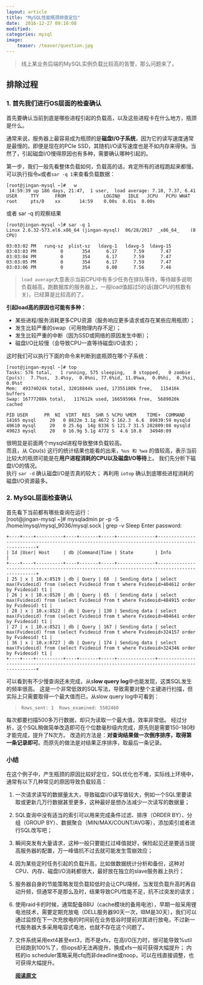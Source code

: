 ```yaml
---
layout: article
title: "MySQL性能瓶颈排查定位"
date:  2016-12-27 09:10:08
modified:
categories: mysql
image:
    teaser: /teaser/question.jpg
---
```


> 线上某业务后端的MySQL实例负载比较高的告警，那么问题来了。

## 排除过程  
### 1. 首先我们进行OS层面的检查确认  
首先要确认当前到底是哪些进程引起的负载高，以及这些进程卡在什么地方，瓶颈是什么。  

通常来说，服务器上最容易成为瓶颈的是**磁盘I/O子系统**，因为它的读写速度通常是最慢的。即便是现在的PCIe SSD，其随机I/O读写速度也是不如内存来得快。当然了，引起磁盘I/O慢得原因也有多种，需要确认哪种引起的。

第一步，我们一般先看整体负载如何，负载高的话，肯定所有的进程跑起来都慢。
可以执行指令`w`或者`sar -q 1`来查看负载数据：    
	
	
	[root@jingan-mysql ~]#   w
	 14:59:39 up 186 days, 21:47,  1 user,  load average: 7.10, 7.37, 6.41
	USER     TTY      FROM              LOGIN@   IDLE   JCPU   PCPU WHAT
	root     pts/0    xx       14:59    0.00s  0.01s  0.00s   

或者 sar -q 的观察结果  

	[root@jingan-mysql ~]# sar -q 1
	Linux 2.6.32-573.el6.x86_64 (jingan-mysql) 	06/28/2017 	_x86_64_	(8 CPU)

	03:03:02 PM   runq-sz  plist-sz   ldavg-1   ldavg-5  ldavg-15
	03:03:03 PM         0       354      6.17      7.59      7.47
	03:03:04 PM         0       354      6.17      7.59      7.47
	03:03:05 PM         0       354      6.17      7.59      7.47
	03:03:06 PM         0       354      6.00      7.56      7.46  


>`load average`大意表示当前CPU中有多少任务在排队等待，等待越多说明负载越高，跑数据库的服务器上，一般load值超过5的话(跟CPU的核数有关)，已经算是比较高的了。   

**引起load高的原因也可能有多种：**  

- 某些进程/服务消耗更多CPU资源（服务响应更多请求或存在某些应用瓶颈）；  
- 发生比较严重的swap（可用物理内存不足）；  
- 发生比较严重的中断（因为SSD或网络的原因发生中断）；  
- 磁盘I/O比较慢（会导致CPU一直等待磁盘I/O请求）；  

这时我们可以执行下面的命令来判断到底瓶颈在哪个子系统：    

	[root@jingan-mysql ~]# top
	Tasks: 576 total,   1 running, 575 sleeping,   0 stopped,   0 zombie
	Cpu(s):  7.7%us,  3.4%sy,  0.0%ni, 77.6%id, 11.0%wa,  0.0%hi,  0.3%si,  0.0%st
	Mem:  49374024k total, 32018844k used, 17355180k free,   115416k buffers
	Swap: 16777208k total,   117612k used, 16659596k free,  5689020k cached

  	PID USER      PR  NI  VIRT  RES  SHR S %CPU %MEM    TIME+  COMMAND
	14165 mysql     20   0 8822m 3.1g 4672 S 162.3  6.6  89839:59 mysqld
	40610 mysql     20   0 25.6g  14g 8336 S 121.7 31.5 282809:08 mysqld
	49023 mysql     20   0 16.9g 5.1g 4772 S  4.6 10.8   34940:09 

很明显是前面两个mysqld进程导致整体负载较高。  
而且，从 Cpu(s) 这行的统计结果也能看的出来，`%us 和 %wa` 的值较高，表示当前比较大的瓶颈可能是在**用户进程消耗的CPU以及磁盘I/O等待**上。
我们先分析下磁盘I/O的情况。  
执行 `sar -d` 确认磁盘I/O是否真的较大；
再利用 `iotop` 确认到底哪些进程消耗的磁盘I/O资源最多。  


### 2. MySQL层面检查确认
首先看下当前都有哪些查询在运行：  
[root@jingan-mysql ~]#   mysqladmin pr -p -S /home/mysql/mysql_9036/mysql.sock | grep -v Sleep 
Enter password:     

	+----+----+----------+----+-------+-----+--------------+-----------------------------------------------------------------------------------------------+
	| Id |User| Host     | db |Command|Time | State        | Info                                                                                          |
	+----+----+----------+----+-------+-----+--------------+-----------------------------------------------------------------------------------------------+
	| 25 | x | 10.x:8519 | db | Query | 68  | Sending data | select max(Fvideoid) from (select Fvideoid from t where Fvideoid>404612 order by Fvideoid) t1 |
	| 26 | x | 10.x:8520 | db | Query | 65  | Sending data | select max(Fvideoid) from (select Fvideoid from t where Fvideoid>484915 order by Fvideoid) t1 |
	| 28 | x | 10.x:8522 | db | Query | 130 | Sending data | select max(Fvideoid) from (select Fvideoid from t where Fvideoid>404641 order by Fvideoid) t1 |
	| 27 | x | 10.x:8521 | db | Query | 167 | Sending data | select max(Fvideoid) from (select Fvideoid from t where Fvideoid>324157 order by Fvideoid) t1 |
	| 36 | x | 10.x:8727 | db | Query | 174 | Sending data | select max(Fvideoid) from (select Fvideoid from t where Fvideoid>324346 order by Fvideoid) t1 |
	+----+----+----------+----+-------+-----+--------------+-----------------------------------------------------------------------------------------------+ 
	 
可以看到有不少慢查询还未完成，从s**low query log**中也能发现，这类SQL发生的频率很高。
这是一个非常低效的SQL写法，导致需要对整个主键进行扫描，但实际上只需要取得一个最大值而已，从slow query log中可看到：  

>`Rows_sent: 1  Rows_examined: 5502460`  


每次都要扫描500多万行数据，却只为读取一个最大值，效率非常低。
经过分析，这个SQL稍做简单改造即可在个位数毫秒级内完成，原先则是需要150-180秒才能完成，提升了N次方。
改造的方法是：**对查询结果做一次倒序排序，取得第一条记录即可**。而原先的做法是对结果正序排序，取最后一条记录。

### 小结  
在这个例子中，产生瓶颈的原因比较好定位，SQL优化也不难，实际线上环境中，通常有以下几种常见的原因导致负载较高：

1. 一次请求读写的数据量太大，导致磁盘I/O读写值较大，例如一个SQL里要读取或更新几万行数据甚至更多，这种最好是想办法减少一次读写的数据量；  
2. SQL查询中没有适当的索引可以用来完成条件过滤、排序（ORDER BY）、分组（GROUP BY）、数据聚合（MIN/MAX/COUNT/AVG等），添加索引或者进行SQL改写吧；     
3. 瞬间突发有大量请求，这种一般只要能扛过峰值就好，保险起见还是要适当提高服务器的配置，万一峰值抗不过去就可能发生雪崩效应；    
4. 因为某些定时任务引起的负载升高，比如做数据统计分析和备份，这种对CPU、内存、磁盘I/O消耗都很大，最好放在独立的slave服务器上执行；  
5. 服务器自身的节能策略发现负载较低时会让CPU降频，当发现负载升高时再自动升频，但通常不是那么及时，结果导致CPU性能不足，抗不过突发的请求；  
6. 使用raid卡的时候，通常配备BBU（cache模块的备用电池），早期一般采用锂电池技术，需要定期充放电（DELL服务器90天一次，IBM是30天），我们可以通过监控在下一次充放电的时间前在业务低谷时提前对其进行放电，不过新一代服务器大多采用电容式电池，也就不存在这个问题了。  
7. 文件系统采用ext4甚至ext3，而不是xfs，在高I/O压力时，很可能导致%util已经跑到100%了，但iops却无法再提升，换成xfs一般可获得大幅提升；
内核的io scheduler策略采用cfq而非deadline或noop，可以在线直接调整，也可获得大幅提升。    

	[**阅读原文**](http://mp.weixin.qq.com/s/iMs63sQderUSfE_GYwFV1w)  

